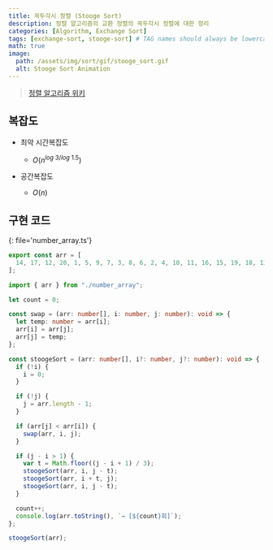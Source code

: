```yaml
---
title: 꼭두각시 정렬 (Stooge Sort)
description: 정렬 알고리즘의 교환 정렬의 꼭두각시 정렬에 대한 정리
categories: [Algorithm, Exchange Sort]
tags: [exchange-sort, stooge-sort] # TAG names should always be lowercase
math: true
image:
  path: /assets/img/sort/gif/stooge_sort.gif
  alt: Stooge Sort Animation
---
```


> [정렬 알고리즘 위키](https://ko.wikipedia.org/wiki/%EC%A0%95%EB%A0%AC_%EC%95%8C%EA%B3%A0%EB%A6%AC%EC%A6%98)

## 복잡도

- 최악 시간복잡도

  - $O(n$<sup>$log \ 3 / log \ 1.5$</sup>$)$

- 공간복잡도

  - $O(n)$

## 구현 코드

{: file='number_array.ts'}

```ts
export const arr = [
  14, 17, 12, 20, 1, 5, 9, 7, 3, 8, 6, 2, 4, 10, 11, 16, 15, 19, 18, 13,
];
```

```ts
import { arr } from "./number_array";

let count = 0;

const swap = (arr: number[], i: number, j: number): void => {
  let temp: number = arr[i];
  arr[i] = arr[j];
  arr[j] = temp;
};

const stoogeSort = (arr: number[], i?: number, j?: number): void => {
  if (!i) {
    i = 0;
  }

  if (!j) {
    j = arr.length - 1;
  }

  if (arr[j] < arr[i]) {
    swap(arr, i, j);
  }

  if (j - i > 1) {
    var t = Math.floor((j - i + 1) / 3);
    stoogeSort(arr, i, j - t);
    stoogeSort(arr, i + t, j);
    stoogeSort(arr, i, j - t);
  }

  count++;
  console.log(arr.toString(), `→ [${count}회]`);
};

stoogeSort(arr);
```
